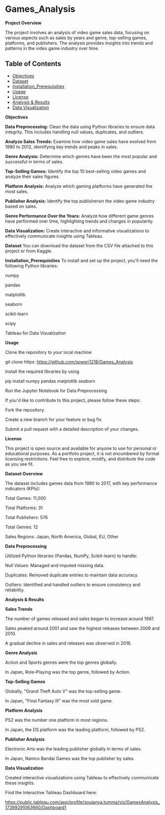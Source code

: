 # Games_Analysis

**Project Overview**

The project involves an analysis of video game sales data, focusing on various aspects such as sales by years and genre, top-selling games, platforms, and publishers. The analysis provides insights into trends and patterns in the video game industry over time.

## Table of Contents

- [Objectives](#Objectives)
- [Dataset](#Dataset)
- [Installation_Prerequisities](#Installation_Prerequisities)
- [Usage](#Usage)
- [License](#license)
- [Analysis & Results](#Analysis&Results)
- [Data Visualization](#Data_Visualization)

  
**Objectives**

**Data Preprocessing:** Clean the data using Python libraries to ensure data integrity. This includes handling null values, duplicates, and outliers.

**Analyze Sales Trends:** Examine how video game sales have evolved from 1980 to 2012, identifying key trends and peaks in sales.

**Genre Analysis:** Determine which genres have been the most popular and successful in terms of sales.

**Top-Selling Games:** Identify the top 10 best-selling video games and analyze their sales figures.

**Platform Analysis:** Analyze which gaming platforms have generated the most sales.

**Publisher Analysis:** Identify the top publishersin the video game industry based on sales.

**Genre Performance Over the Years:** Analyze how different game genres have performed over time, highlighting trends and changes in popularity.

**Data Visualization:** Create interactive and informative visualizations to effectively communicate insights using Tableau.


**Dataset**
You can download the dataset from the CSV file attached to this project or from Kaggle.


**Installation_Prerequisities**
To install and set up the project, you'll need the following Python libraries:

numpy

pandas

matplotlib

seaborn

scikit-learn

scipy

Tableau for Data Visualization


**Usage**

Clone the repository to your local machine

git clone https: https://github.com/sowsri1218/Games_Analysis

Install the required libraries by using

pip install numpy pandas matplotlib seaborn

Run the Jupyter Notebook for Data Preprocessing

If you'd like to contribute to this project, please follow these steps:

Fork the repository.

Create a new branch for your feature or bug fix.

Submit a pull request with a detailed description of your changes.

**License** 

This project is open source and available for anyone to use for personal or educational purposes. As a portfolio project, it is not encumbered by formal licensing restrictions. Feel free to explore, modify, and distribute the code as you see fit.


**Dataset Overview**

The dataset includes games data from 1980 to 2017, with key performance indicators (KPIs):

Total Games: 11,000

Total Platforms: 31

Total Publishers: 576

Total Genres: 12

Sales Regions: Japan, North America, Global, EU, Other

**Data Preprocessing**

Utilized Python libraries (Pandas, NumPy, Scikit-learn) to handle:

Null Values: Managed and imputed missing data.

Duplicates: Removed duplicate entries to maintain data accuracy.

Outliers: Identified and handled outliers to ensure consistency and reliability.


**Analysis & Results**

**Sales Trends**

The number of games released and sales began to increase around 1997.

Sales peaked around 2001 and saw the highest releases between 2009 and 2010.

A gradual decline in sales and releases was observed in 2016.

**Genre Analysis**

Action and Sports genres were the top genres globally.

In Japan, Role-Playing was the top genre, followed by Action.

**Top-Selling Games**

Globally, "Grand Theft Auto V" was the top-selling game.

In Japan, "Final Fantasy III" was the most sold game.

**Platform Analysis**

PS2 was the number one platform in most regions.

In Japan, the DS platform was the leading platform, followed by PS2.

**Publisher Analysis**

Electronic Arts was the leading publisher globally in terms of sales.

In Japan, Namco Bandai Games was the top publisher by sales.

**Data Visualization**

Created interactive visualizations using Tableau to effectively communicate these insights.

Find the Interactive Tableau Dashboard here:

https://public.tableau.com/app/profile/soujanya.tumma/viz/GamesAnalysis_17399291063660/Dashboard1


